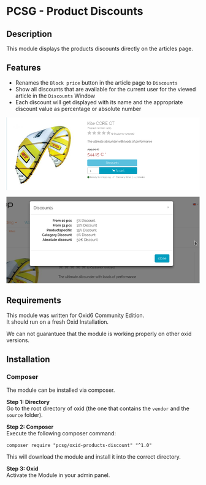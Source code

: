 # PCSG - Product Discounts

## Description

This module displays the products discounts directly on the articles page.

## Features

* Renames the `Block price` button in the article page to `Discounts`
* Show all discounts that are available for the current user for the viewed article in the `Discounts` Window
* Each discount will get displayed with its name and the appropriate discount value as percentage or absolute number

![articles_page.png](out/pictures/docs/articles_page.png)

![discount_modal.png](out/pictures/docs/discount_modal.png)

## Requirements

This module was written for Oxid6 Community Edition.  
It should run on a fresh Oxid Installation.  

We can not guarantuee that the module is working properly on other oxid versions.

## Installation


### Composer
The module can be installed via composer.  

**Step 1: Directory**  
Go to the root directory of oxid (the one that contains the `vendor` and the `source` folder).  

**Step 2: Composer**  
Execute the following composer command:

```
composer require "pcsg/oxid-products-discount" "^1.0"
```

This will download the module and install it into the correct directory.

**Step 3: Oxid**  
Activate the Module in your admin panel.





